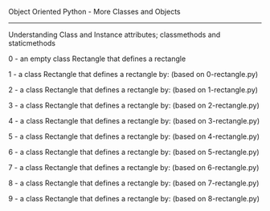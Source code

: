 Object Oriented Python - More Classes and Objects

---------------------------------------------------

Understanding Class and Instance attributes; classmethods and staticmethods

0 - an empty class Rectangle that defines a rectangle

1 - a class Rectangle that defines a rectangle by: (based on 0-rectangle.py)

2 - a class Rectangle that defines a rectangle by: (based on 1-rectangle.py)

3 - a class Rectangle that defines a rectangle by: (based on 2-rectangle.py)

4 - a class Rectangle that defines a rectangle by: (based on 3-rectangle.py)

5 - a class Rectangle that defines a rectangle by: (based on 4-rectangle.py)

6 - a class Rectangle that defines a rectangle by: (based on 5-rectangle.py)

7 - a class Rectangle that defines a rectangle by: (based on 6-rectangle.py)

8 - a class Rectangle that defines a rectangle by: (based on 7-rectangle.py)

9 - a class Rectangle that defines a rectangle by: (based on 8-rectangle.py)
